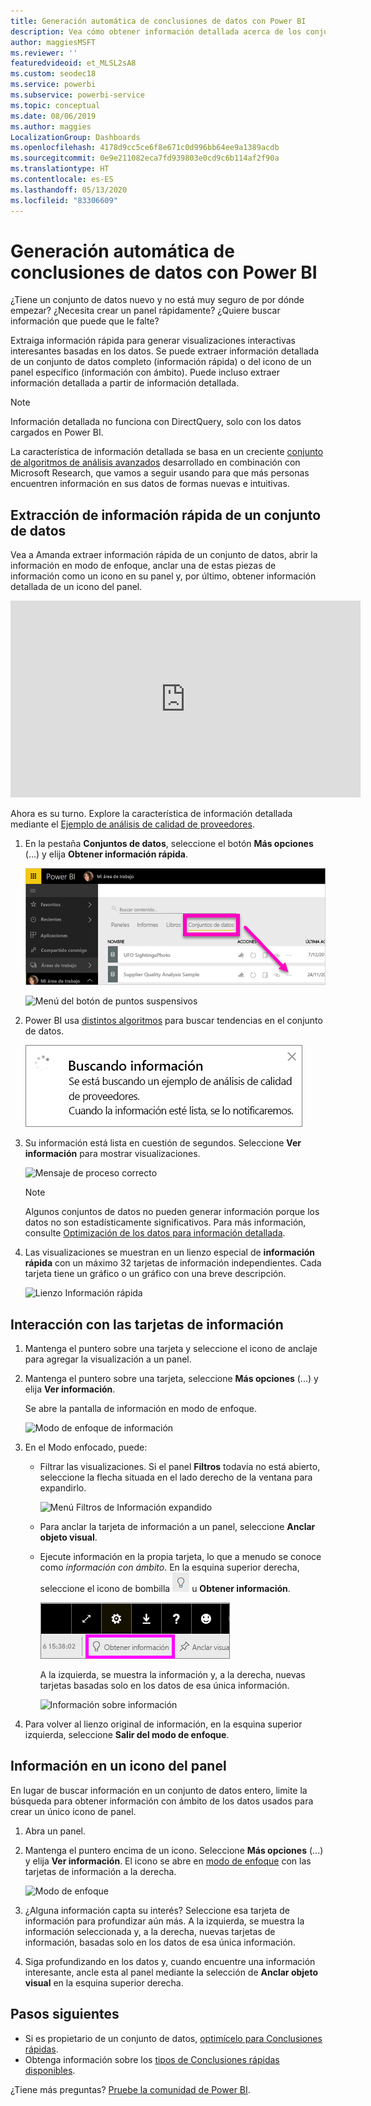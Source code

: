 ```yaml
---
title: Generación automática de conclusiones de datos con Power BI
description: Vea cómo obtener información detallada acerca de los conjuntos de datos y los iconos del panel.
author: maggiesMSFT
ms.reviewer: ''
featuredvideoid: et_MLSL2sA8
ms.custom: seodec18
ms.service: powerbi
ms.subservice: powerbi-service
ms.topic: conceptual
ms.date: 08/06/2019
ms.author: maggies
LocalizationGroup: Dashboards
ms.openlocfilehash: 4178d9cc5ce6f8e671c0d996bb64ee9a1389acdb
ms.sourcegitcommit: 0e9e211082eca7fd939803e0cd9c6b114af2f90a
ms.translationtype: HT
ms.contentlocale: es-ES
ms.lasthandoff: 05/13/2020
ms.locfileid: "83306609"
---
```

# <a name="generate-data-insights-automatically-with-power-bi"></a>Generación automática de conclusiones de datos con Power BI
¿Tiene un conjunto de datos nuevo y no está muy seguro de por dónde empezar?  ¿Necesita crear un panel rápidamente?  ¿Quiere buscar información que puede que le falte?

Extraiga información rápida para generar visualizaciones interactivas interesantes basadas en los datos. Se puede extraer información detallada de un conjunto de datos completo (información rápida) o del icono de un panel específico (información con ámbito). Puede incluso extraer información detallada a partir de información detallada.

> [!NOTE]
> Información detallada no funciona con DirectQuery, solo con los datos cargados en Power BI.
> 

La característica de información detallada se basa en un creciente [conjunto de algoritmos de análisis avanzados](../consumer/end-user-insight-types.md) desarrollado en combinación con Microsoft Research, que vamos a seguir usando para que más personas encuentren información en sus datos de formas nuevas e intuitivas.

## <a name="run-quick-insights-on-a-dataset"></a>Extracción de información rápida de un conjunto de datos
Vea a Amanda extraer información rápida de un conjunto de datos, abrir la información en modo de enfoque, anclar una de estas piezas de información como un icono en su panel y, por último, obtener información detallada de un icono del panel.

<iframe width="560" height="315" src="https://www.youtube.com/embed/et_MLSL2sA8" frameborder="0" allowfullscreen></iframe>


Ahora es su turno. Explore la característica de información detallada mediante el [Ejemplo de análisis de calidad de proveedores](sample-supplier-quality.md).

1. En la pestaña **Conjuntos de datos**, seleccione el botón **Más opciones** (...) y elija **Obtener información rápida**.
   
    ![Pestaña Conjuntos de datos](media/service-insights/power-bi-ellipses.png)
   
    ![Menú del botón de puntos suspensivos](media/service-insights/power-bi-tab.png)
2. Power BI usa [distintos algoritmos](../consumer/end-user-insight-types.md) para buscar tendencias en el conjunto de datos.
   
    ![Cuadro de diálogo Buscando información](media/service-insights/pbi_autoinsightssearching.png)
3. Su información está lista en cuestión de segundos.  Seleccione **Ver información** para mostrar visualizaciones.
   
    ![Mensaje de proceso correcto](media/service-insights/pbi_autoinsightsuccess.png)
   
    > [!NOTE]
    > Algunos conjuntos de datos no pueden generar información porque los datos no son estadísticamente significativos.  Para más información, consulte [Optimización de los datos para información detallada](service-insights-optimize.md).
    > 
    
4. Las visualizaciones se muestran en un lienzo especial de **información rápida** con un máximo 32 tarjetas de información independientes. Cada tarjeta tiene un gráfico o un gráfico con una breve descripción.
   
    ![Lienzo Información rápida](media/service-insights/power-bi-insights.png)

## <a name="interact-with-the-insight-cards"></a>Interacción con las tarjetas de información

1. Mantenga el puntero sobre una tarjeta y seleccione el icono de anclaje para agregar la visualización a un panel.

2. Mantenga el puntero sobre una tarjeta, seleccione **Más opciones** (...) y elija **Ver información**. 

    Se abre la pantalla de información en modo de enfoque.
   
    ![Modo de enfoque de información](media/service-insights/power-bi-insight-focus.png)
3. En el Modo enfocado, puede:
   
   * Filtrar las visualizaciones. Si el panel **Filtros** todavía no está abierto, seleccione la flecha situada en el lado derecho de la ventana para expandirlo.

       ![Menú Filtros de Información expandido](media/service-insights/power-bi-insights-filter-new.png)
   * Para anclar la tarjeta de información a un panel, seleccione **Anclar objeto visual**.
   * Ejecute información en la propia tarjeta, lo que a menudo se conoce como *información con ámbito*. En la esquina superior derecha, seleccione el icono de bombilla ![icono Obtener información](media/service-insights/power-bi-bulb-icon.png) u **Obtener información**.
     
       ![Icono Obtener información](media/service-insights/pbi-autoinsights-tile.png)
     
     A la izquierda, se muestra la información y, a la derecha, nuevas tarjetas basadas solo en los datos de esa única información.
     
       ![Información sobre información](media/service-insights/power-bi-insights-on-insights-new.png)
4. Para volver al lienzo original de información, en la esquina superior izquierda, seleccione **Salir del modo de enfoque**.

## <a name="run-insights-on-a-dashboard-tile"></a>Información en un icono del panel
En lugar de buscar información en un conjunto de datos entero, limite la búsqueda para obtener información con ámbito de los datos usados para crear un único icono de panel. 

1. Abra un panel.
2. Mantenga el puntero encima de un icono. Seleccione **Más opciones** (...) y elija **Ver información**. El icono se abre en [modo de enfoque](../consumer/end-user-focus.md) con las tarjetas de información a la derecha.    
   
    ![Modo de enfoque](media/service-insights/pbi-insights-tile.png)    
3. ¿Alguna información capta su interés? Seleccione esa tarjeta de información para profundizar aún más. A la izquierda, se muestra la información seleccionada y, a la derecha, nuevas tarjetas de información, basadas solo en los datos de esa única información.    
4. Siga profundizando en los datos y, cuando encuentre una información interesante, ancle esta al panel mediante la selección de **Anclar objeto visual** en la esquina superior derecha.

## <a name="next-steps"></a>Pasos siguientes
- Si es propietario de un conjunto de datos, [optimícelo para Conclusiones rápidas](service-insights-optimize.md).
- Obtenga información sobre los [tipos de Conclusiones rápidas disponibles](../consumer/end-user-insight-types.md).

¿Tiene más preguntas? [Pruebe la comunidad de Power BI](https://community.powerbi.com/).
